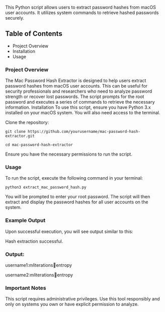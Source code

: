 This Python script allows users to extract password hashes from macOS user accounts. It utilizes system commands to retrieve hashed passwords securely. 

## Table of Contents 

- Project Overview
- Installation
- Usage


### Project Overview

The Mac Password Hash Extractor is designed to help users extract password hashes from macOS user accounts. This can be useful for security professionals and researchers who need to analyze password strength or recover lost passwords. The script prompts for the root password and executes a series of commands to retrieve the necessary information.
Installation
To use this script, ensure you have Python 3.x installed on your macOS system. You will also need access to the terminal.

Clone the repository:

    git clone https://github.com/yourusername/mac-password-hash-extractor.git

    cd mac-password-hash-extractor

Ensure you have the necessary permissions to run the script.

### Usage 

To run the script, execute the following command in your terminal:

`python3 extract_mac_password_hash.py`

You will be prompted to enter your root password. The script will then extract and display the password hashes for all user accounts on the system.

### Example Output

Upon successful execution, you will see output similar to this:

Hash extraction successful. 

### Output:

username1:$ml$iterations:salt:entropy

username2:$ml$iterations:salt:entropy

### Important Notes

This script requires administrative privileges.
Use this tool responsibly and only on systems you own or have explicit permission to analyze.